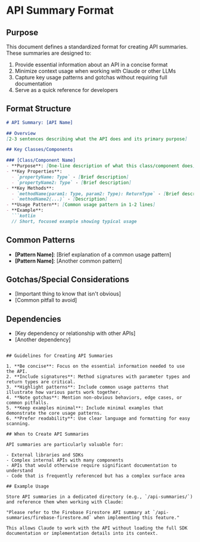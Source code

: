 # API Summary Format

## Purpose

This document defines a standardized format for creating API summaries. These summaries are designed to:

1. Provide essential information about an API in a concise format
2. Minimize context usage when working with Claude or other LLMs
3. Capture key usage patterns and gotchas without requiring full documentation
4. Serve as a quick reference for developers

## Format Structure

```markdown
# API Summary: [API Name]

## Overview
[2-3 sentences describing what the API does and its primary purpose]

## Key Classes/Components

### [Class/Component Name]
- **Purpose**: [One-line description of what this class/component does]
- **Key Properties**:
  - `propertyName: Type` - [Brief description]
  - `propertyName2: Type` - [Brief description]
- **Key Methods**:
  - `methodName(param1: Type, param2: Type): ReturnType` - [Brief description]
  - `methodName2(...)` - [Description]
- **Usage Pattern**: [Common usage pattern in 1-2 lines]
- **Example**:
  ```kotlin
  // Short, focused example showing typical usage
  ```

## Common Patterns
- **[Pattern Name]**: [Brief explanation of a common usage pattern]
- **[Pattern Name]**: [Another common pattern]

## Gotchas/Special Considerations
- [Important thing to know that isn't obvious]
- [Common pitfall to avoid]

## Dependencies
- [Key dependency or relationship with other APIs]
- [Another dependency]
```

## Guidelines for Creating API Summaries

1. **Be concise**: Focus on the essential information needed to use the API.
2. **Include signatures**: Method signatures with parameter types and return types are critical.
3. **Highlight patterns**: Include common usage patterns that illustrate how various parts work together.
4. **Note gotchas**: Mention non-obvious behaviors, edge cases, or common pitfalls.
5. **Keep examples minimal**: Include minimal examples that demonstrate the core usage patterns.
6. **Prefer readability**: Use clear language and formatting for easy scanning.

## When to Create API Summaries

API summaries are particularly valuable for:

- External libraries and SDKs
- Complex internal APIs with many components
- APIs that would otherwise require significant documentation to understand
- Code that is frequently referenced but has a complex surface area

## Example Usage

Store API summaries in a dedicated directory (e.g., `/api-summaries/`) and reference them when working with Claude:

"Please refer to the Firebase Firestore API summary at `/api-summaries/firebase-firestore.md` when implementing this feature."

This allows Claude to work with the API without loading the full SDK documentation or implementation details into its context.
